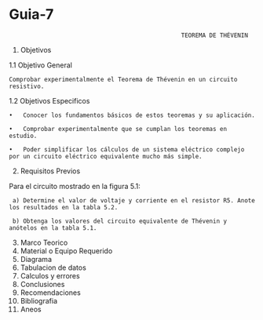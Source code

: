 # Guia-7
 
                                                     TEOREMA DE THÉVENIN
                                                                          
1. Objetivos

  1.1 Objetivo General 
  
    Comprobar experimentalmente el Teorema de Thévenin en un circuito resistivo.
  
  1.2 Objetivos Especificos 
  
    •	Conocer los fundamentos básicos de estos teoremas y su aplicación.
  
    •	Comprobar experimentalmente que se cumplan los teoremas en estudio.
  
    •	Poder simplificar los cálculos de un sistema eléctrico complejo por un circuito eléctrico equivalente mucho más simple.
    
 
 2. Requisitos Previos 
   
   Para el circuito mostrado en la figura 5.1:
   
     a) Determine el valor de voltaje y corriente en el resistor R5. Anote los resultados en la tabla 5.2.
     
     b) Obtenga los valores del circuito equivalente de Thévenin y anótelos en la tabla 5.1.
     
 
 3. Marco Teorico
 4. Material o Equipo Requerido 
 5. Diagrama 
 6. Tabulacion de datos
 7. Calculos y errores
 8. Conclusiones 
 9. Recomendaciones 
 10. Bibliografia 
 11. Aneos 
